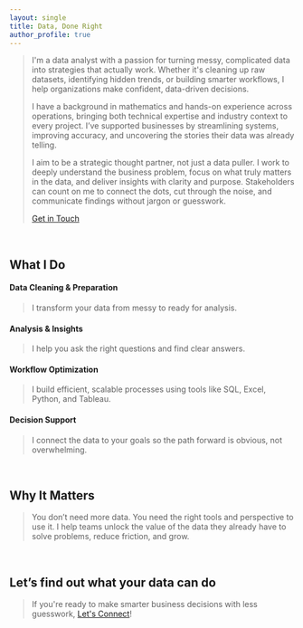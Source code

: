 ```yaml
---
layout: single
title: Data, Done Right
author_profile: true
---
```


> I'm a data analyst with a passion for turning messy, complicated data into strategies that actually work. Whether it's cleaning up raw datasets, identifying hidden trends, or building smarter workflows, I help organizations make confident, data-driven decisions.
> 
> I have a background in mathematics and hands-on experience across operations, bringing both technical expertise and industry context to every project. I’ve supported businesses by streamlining systems, improving accuracy, and uncovering the stories their data was already telling.
>
> I aim to be a strategic thought partner, not just a data puller. I work to deeply understand the business problem, focus on what truly matters in the data, and deliver insights with clarity and purpose. Stakeholders can count on me to connect the dots, cut through the noise, and communicate findings without jargon or guesswork.
>
> [Get in Touch](contact.md)
>

<br>

## What I Do

#### Data Cleaning & Preparation
> I transform your data from messy to ready for analysis.
>

#### Analysis & Insights
> I help you ask the right questions and find clear answers.
> 

#### Workflow Optimization
> I build efficient, scalable processes using tools like SQL, Excel, Python, and Tableau.
> 

#### Decision Support
> I connect the data to your goals so the path forward is obvious, not overwhelming.
> 

<br>

## Why It Matters
> You don’t need more data. You need the right tools and perspective to use it.
> I help teams unlock the value of the data they already have to solve problems, reduce friction, and grow.
> 

<br>

## Let’s find out what your data can do
> If you're ready to make smarter business decisions with less guesswork, [Let's Connect](contact.md)!
> 

